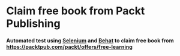 # Claim free book from Packt Publishing

#### Automated test using [Selenium](http://www.seleniumhq.org/) and [Behat](https://github.com/Behat/Behat) to claim free book from https://packtpub.com/packt/offers/free-learning